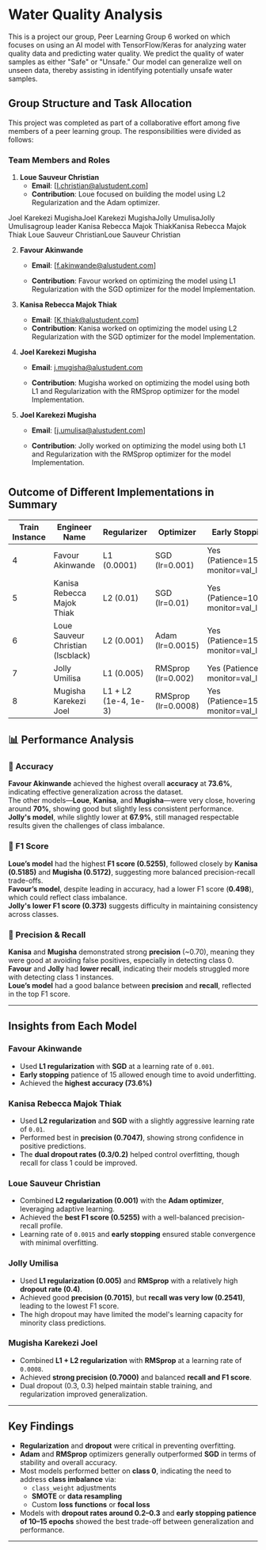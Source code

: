 # Water Quality Analysis 
This is a project our group, Peer Learning Group 6 worked on which focuses on using an AI model with TensorFlow/Keras for analyzing water quality data and predicting water quality. We predict the quality of water samples as either "Safe" or "Unsafe." Our model can generalize well on unseen data, thereby assisting in identifying potentially unsafe water samples.


## Group Structure and Task Allocation

This project was completed as part of a collaborative effort among five members of a peer learning group. The responsibilities were divided as follows:

### Team Members and Roles
1. **Loue Sauveur Christian**  
   - **Email**: [I.christian@alustudent.com]
   - **Contribution**: Loue focused on building the model using L2 Regularization and the Adam optimizer. 


Joel Karekezi MugishaJoel Karekezi MugishaJolly UmulisaJolly Umulisagroup leader Kanisa Rebecca Majok ThiakKanisa Rebecca Majok Thiak Loue Sauveur ChristianLoue Sauveur Christian


2. **Favour Akinwande**  
   - **Email**: [f.akinwande@alustudent.com]

   - **Contribution**: Favour worked on optimizing the model using L1 Regularization with the SGD optimizer for the model Implementation. 


3. **Kanisa Rebecca Majok Thiak**  
   - **Email**: [K.thiak@alustudent.com]    
   - **Contribution**: Kanisa worked on optimizing the model using L2 Regularization with the SGD optimizer for the model Implementation. 

4. **Joel Karekezi Mugisha**  
   - **Email**: [j.mugisha@alustudent.com](mailto:a.ndayishim@alustudent.com)  
   
   - **Contribution**:  Mugisha worked on optimizing the model using both L1 and Regularization with the  RMSprop optimizer for the model Implementation. 


5. **Joel Karekezi Mugisha**  
   - **Email**: [j.umulisa@alustudent.com]
   
   - **Contribution**:  Jolly worked on optimizing the model using both L1 and Regularization with the  RMSprop optimizer for the model Implementation. 

#
## Outcome of Different Implementations in Summary

| Train Instance         | Engineer Name                    | Regularizer                  | Optimizer               | Early Stopping                        | Dropout Rate | Accuracy | F1 Score | Recall | Precision
----------------------|----------------------------------|------------------------------|-------------------------|----------------------------------------|--------------|----------|----------|--------|-----------
4                     | Favour Akinwande                 | L1 (0.0001)                  | SGD (lr=0.001)          | Yes (Patience=15, monitor=val_loss)    | 0.2 /0.2     |  0.6606    | 0.5751    | 0.6175 | 0.5381
5                     | Kanisa Rebecca Majok Thiak       | L2 (0.01)                    | SGD (lr=0.01)           | Yes (Patience=10, monitor=val_loss)    | 0.3 / 0.2    | 0.7027	   | 0.5185   | 0.4102 | 0.7047
6                     | Loue Sauveur Christian (lscblack)| L2 (0.001)                   | Adam (lr=0.0015)        | Yes (Patience=15, monitor=val_loss)    | 0.2          | 0.7027   | 0.5255   | 0.4219 | 0.6968
7                     | Jolly Umilisa                    | L1 (0.005)                   | RMSprop (lr=0.002)      | Yes (Patience=6, monitor=val_loss)     | 0.4          |  0.6789       |  0.373 | 0.2541   |  0.7015
8                     | Mugisha Karekezi Joel            | L1 + L2 (1e-4, 1e-3)         | RMSprop (lr=0.0008)     | Yes (Patience=15, monitor=val_loss)    | 0.3, 0.3          | 0.7012   | 0.5172   | 0.4102 | 0.7000


## 📊 Performance Analysis

### 🔹 Accuracy
**Favour Akinwande** achieved the highest overall **accuracy** at **73.6%**, indicating effective generalization across the dataset.  
The other models—**Loue**, **Kanisa**, and **Mugisha**—were very close, hovering around **70%**, showing good but slightly less consistent performance.  
**Jolly's model**, while slightly lower at **67.9%**, still managed respectable results given the challenges of class imbalance.

### 🔹 F1 Score
**Loue’s model** had the highest **F1 score (0.5255)**, followed closely by **Kanisa (0.5185)** and **Mugisha (0.5172)**, suggesting more balanced precision-recall trade-offs.  
**Favour’s model**, despite leading in accuracy, had a lower F1 score (**0.498**), which could reflect class imbalance.  
**Jolly's lower F1 score (0.373)** suggests difficulty in maintaining consistency across classes.

### 🔹 Precision & Recall
**Kanisa** and **Mugisha** demonstrated strong **precision** (~0.70), meaning they were good at avoiding false positives, especially in detecting class 0.  
**Favour** and **Jolly** had **lower recall**, indicating their models struggled more with detecting class 1 instances.  
**Loue’s model** had a good balance between **precision** and **recall**, reflected in the top F1 score.

---

## Insights from Each Model

###  Favour Akinwande
- Used **L1 regularization** with **SGD** at a learning rate of `0.001`.
- **Early stopping** patience of 15 allowed enough time to avoid underfitting.
- Achieved the **highest accuracy (73.6%)** 

###  Kanisa Rebecca Majok Thiak
- Used **L2 regularization** and **SGD** with a slightly aggressive learning rate of `0.01`.
- Performed best in **precision (0.7047)**, showing strong confidence in positive predictions.
- The **dual dropout rates (0.3/0.2)** helped control overfitting, though recall for class 1 could be improved.

###  Loue Sauveur Christian
- Combined **L2 regularization (0.001)** with the **Adam optimizer**, leveraging adaptive learning.
- Achieved the **best F1 score (0.5255)** with a well-balanced precision-recall profile.
- Learning rate of `0.0015` and **early stopping** ensured stable convergence with minimal overfitting.

###  Jolly Umilisa
- Used **L1 regularization (0.005)** and **RMSprop** with a relatively high **dropout rate (0.4)**.
- Achieved good **precision (0.7015)**, but **recall was very low (0.2541)**, leading to the lowest F1 score.
- The high dropout may have limited the model's learning capacity for minority class predictions.

###  Mugisha Karekezi Joel
- Combined **L1 + L2 regularization** with **RMSprop** at a learning rate of `0.0008`.
- Achieved **strong precision (0.7000)** and balanced **recall and F1 score**.
- Dual dropout (0.3, 0.3) helped maintain stable training, and regularization improved generalization.

---

##  Key Findings

- **Regularization** and **dropout** were critical in preventing overfitting.
- **Adam** and **RMSprop** optimizers generally outperformed **SGD** in terms of stability and overall accuracy.
- Most models performed better on **class 0**, indicating the need to address **class imbalance** via:
  - `class_weight` adjustments
  - **SMOTE** or **data resampling**
  - Custom **loss functions** or **focal loss**
- Models with **dropout rates around 0.2–0.3** and **early stopping patience of 10–15 epochs** showed the best trade-off between generalization and performance.

---


